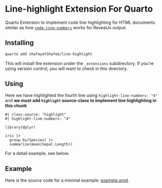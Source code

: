 # Line-highlight Extension For Quarto

Quarto Extension to implement code line highlighting for HTML documents similar as how [`code-line-numbers`](https://quarto.org/docs/presentations/revealjs/index.html#line-highlighting) works for RevealJs output.

## Installing


```bash
quarto add shafayetShafee/line-highlight
```

This will install the extension under the `_extensions` subdirectory.
If you're using version control, you will want to check in this directory.

## Using

Here we have highlighted the fourth line using `highlight-line-numbers: "4"` and **we must add `highlight` source-class to implement line highlighting in this chunk**


```{r}
#| class-source: "highlight"
#| highlight-line-numbers: "4"

library(dplyr)

iris |> 
  group_by(Species) |> 
  summarize(mean(Sepal.Length))
```

For a detail example, see below.

## Example

Here is the source code for a minimal example: [example.qmd](example.qmd).


